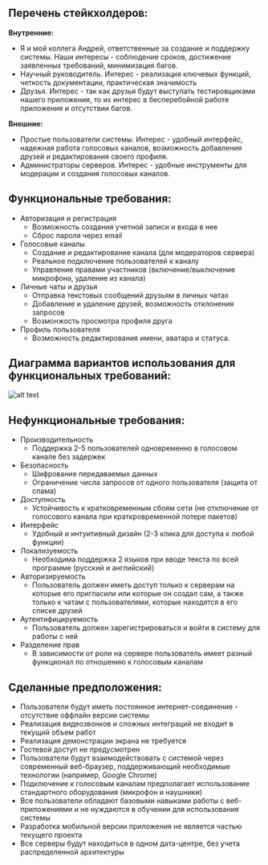 Перечень стейкхолдеров:
---
__Внутренние:__
- Я и мой коллега Андрей, ответственные за создание и поддержку системы. Наши интересы - соблюдение сроков, достижение заявленных требований, минимизация багов.
- Научный руководитель. Интерес - реализация ключевых функций, четкость документации, практическая значимость
- Друзья. Интерес - так как друзья будут выступать тестировщиками нашего приложения, то их интерес в бесперебойной работе приложения и отсутствии багов.

__Внешние:__
- Простые пользователи системы. Интерес - удобный интерфейс, надежная работа голосовых каналов, возможность добавления друзей и редактирования своего профиля.
- Администраторы серверов. Интерес - удобные инструменты для модерации и создания голосовых каналов.

Функциональные требования:
---
- Авторизация и регистрация
  - Возможность создания учетной записи и входа в нее
  - Сброс пароля через email
- Голосовые каналы
  - Создание и редактирование канала (для модераторов сервера)
  - Реальное подключение пользователей к каналу
  - Управление правами участников (включение/выключение микрофона, удаление из канала) 
- Личные чаты и друзья
  - Отправка текстовых сообщений друзьям в личных чатах
  - Добавление и удаление друзей, возможность отклонения запросов
  - Возмонжость просмотра профиля друга
- Профиль пользователя
  - Возможность редактирования имени, аватара и статуса.

Диаграмма вариантов использования для функциональных требований:
---
![alt text](image.png)

Нефункциональные требования:
---
- Производительность
  - Поддержка 2-5 пользователей одновременно в голосовом канале без задержек
- Безопасность
  - Шифрование передаваемых данных
  - Ограничение числа запросов от одного пользователя (защита от спама)
- Доступность
  - Устойчивость к кратковременным сбоям сети (не отключение от голосового канала при краткровременной потере пакетов)
- Интерфейс
  - Удобный и интуитивный дизайн (2-3 клика для доступа к любой функции)
- Локализуемость
  - Необходима поддержка 2 языков при вводе текста по всей программе (русский и английский)
- Авторизируемость
  - Пользователь должен иметь доступ только к серверам на которые его пригласили или которые он создал сам, а также только к чатам с пользователями, которые находятся в его списке друзей
- Аутентифицируемость 
  - Пользователь должен зарегистрироваться и войти в систему для работы с ней
- Разделение прав
  - В зависимости от роли на сервере пользователь имеет разный функционал по отношению к голосовым каналам

Сделанные предположения:
---
- Пользователи будут иметь постоянное интернет-соединение - отсутствие оффлайн версии системы
- Реализация видеозвонков и сложных интеграций не входит в текущий объем работ
- Реализация демонстрации экрана не требуется
- Гостевой доступ не предусмотрен
- Пользователи будут взаимодействовать с системой через современный веб-браузер, поддерживающий необходимые технологии (например, Google Chrome)
- Подключение к голосовым каналам предполагает использование стандартного оборудования (микрофон и наушники)
- Все пользователи обладают базовыми навыками работы с веб-приложениями и не нуждаются в обучении для использования системы
- Разработка мобильной версии приложения не является частью текущего проекта
- Все серверы будут находиться в одном дата-центре, без учета распределенной архитектуры